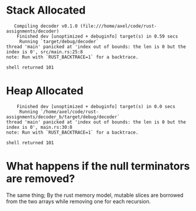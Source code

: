 # Stack Allocated
```
   Compiling decoder v0.1.0 (file:///home/axel/code/rust-assignments/decoder)
    Finished dev [unoptimized + debuginfo] target(s) in 0.59 secs
     Running `target/debug/decoder`
thread 'main' panicked at 'index out of bounds: the len is 0 but the index is 0', src/main.rs:25:8
note: Run with `RUST_BACKTRACE=1` for a backtrace.

shell returned 101
```

# Heap Allocated
```
    Finished dev [unoptimized + debuginfo] target(s) in 0.0 secs
     Running `/home/axel/code/rust-assignments/decoder_b/target/debug/decoder`
thread 'main' panicked at 'index out of bounds: the len is 0 but the index is 0', main.rs:30:8
note: Run with `RUST_BACKTRACE=1` for a backtrace.

shell returned 101
```
# What happens if the null terminators are removed?
The same thing; By the rust memory model, mutable slices are borrowed from the two arrays while removing one for each recursion.
